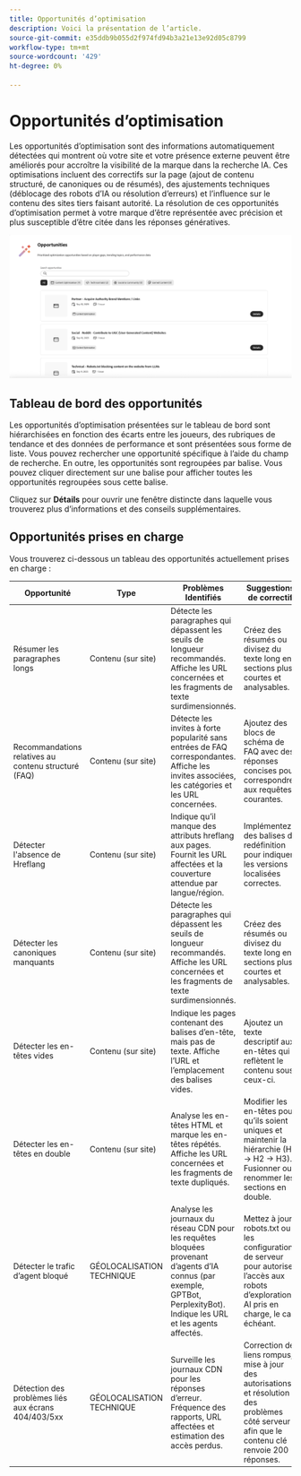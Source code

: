 ```yaml
---
title: Opportunités d’optimisation
description: Voici la présentation de l’article.
source-git-commit: e35ddb9b055d2f974fd94b3a21e13e92d05c8799
workflow-type: tm+mt
source-wordcount: '429'
ht-degree: 0%

---
```



# Opportunités d’optimisation

Les opportunités d’optimisation sont des informations automatiquement détectées qui montrent où votre site et votre présence externe peuvent être améliorés pour accroître la visibilité de la marque dans la recherche IA. Ces optimisations incluent des correctifs sur la page (ajout de contenu structuré, de canoniques ou de résumés), des ajustements techniques (déblocage des robots d’IA ou résolution d’erreurs) et l’influence sur le contenu des sites tiers faisant autorité. La résolution de ces opportunités d’optimisation permet à votre marque d’être représentée avec précision et plus susceptible d’être citée dans les réponses génératives.

![Opportunités d’optimisation](/help/dashboards/assets/oport.png)

## Tableau de bord des opportunités

Les opportunités d’optimisation présentées sur le tableau de bord sont hiérarchisées en fonction des écarts entre les joueurs, des rubriques de tendance et des données de performance et sont présentées sous forme de liste. Vous pouvez rechercher une opportunité spécifique à l’aide du champ de recherche. En outre, les opportunités sont regroupées par balise. Vous pouvez cliquer directement sur une balise pour afficher toutes les opportunités regroupées sous cette balise.

Cliquez sur **Détails** pour ouvrir une fenêtre distincte dans laquelle vous trouverez plus d’informations et des conseils supplémentaires.

## Opportunités prises en charge

Vous trouverez ci-dessous un tableau des opportunités actuellement prises en charge :

| Opportunité | Type | Problèmes Identifiés | Suggestions de correctif |
|---------|----------|----------|----------|
| Résumer les paragraphes longs | Contenu (sur site) | Détecte les paragraphes qui dépassent les seuils de longueur recommandés. Affiche les URL concernées et les fragments de texte surdimensionnés. | Créez des résumés ou divisez du texte long en sections plus courtes et analysables. |
| Recommandations relatives au contenu structuré (FAQ) | Contenu (sur site) | Détecte les invites à forte popularité sans entrées de FAQ correspondantes. Affiche les invites associées, les catégories et les URL concernées. | Ajoutez des blocs de schéma de FAQ avec des réponses concises pour correspondre aux requêtes courantes. |
| Détecter l&#39;absence de Hreflang | Contenu (sur site) | Indique qu’il manque des attributs hreflang aux pages. Fournit les URL affectées et la couverture attendue par langue/région. | Implémentez des balises de redéfinition pour indiquer les versions localisées correctes. |
| Détecter les canoniques manquants | Contenu (sur site) | Détecte les paragraphes qui dépassent les seuils de longueur recommandés. Affiche les URL concernées et les fragments de texte surdimensionnés. | Créez des résumés ou divisez du texte long en sections plus courtes et analysables. |
| Détecter les en-têtes vides | Contenu (sur site) | Indique les pages contenant des balises d’en-tête, mais pas de texte. Affiche l’URL et l’emplacement des balises vides. | Ajoutez un texte descriptif aux en-têtes qui reflètent le contenu sous ceux-ci. |
| Détecter les en-têtes en double | Contenu (sur site) | Analyse les en-têtes HTML et marque les en-têtes répétés. Affiche les URL concernées et les fragments de texte dupliqués. | Modifier les en-têtes pour qu’ils soient uniques et maintenir la hiérarchie (H1 → H2 → H3). Fusionner ou renommer les sections en double. |
| Détecter le trafic d’agent bloqué | GÉOLOCALISATION TECHNIQUE | Analyse les journaux du réseau CDN pour les requêtes bloquées provenant d’agents d’IA connus (par exemple, GPTBot, PerplexityBot). Indique les URL et les agents affectés. | Mettez à jour robots.txt ou les configurations de serveur pour autoriser l’accès aux robots d’exploration AI pris en charge, le cas échéant. |
| Détection des problèmes liés aux écrans 404/403/5xx | GÉOLOCALISATION TECHNIQUE | Surveille les journaux CDN pour les réponses d’erreur. Fréquence des rapports, URL affectées et estimation des accès perdus. | Correction de liens rompus, mise à jour des autorisations et résolution des problèmes côté serveur afin que le contenu clé renvoie 200 réponses. |
